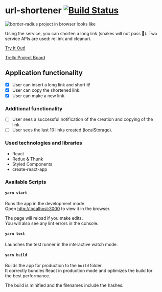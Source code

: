 # url-shortener [![Build Status](https://travis-ci.com/s0xzwasd/url-shortener.svg?branch=master)](https://travis-ci.com/s0xzwasd/url-shortener)

![border-radius project in browser looks like](https://i.imgur.com/2ptflPG.png)

Using the service, you can shorten a long link (snakes will not pass 🐍). Two service APIs are used: rel.ink and cleanuri.

[Try It Out!](https://url-shortener.surge.sh/)

[Trello Project Board](https://trello.com/c/v3MDp1pK)

## Application functionality

- [x] User can insert a long link and short it!
- [x] User can copy the shortened link.
- [x] User can make a new link.

### Additional functionality

- [ ] User sees a successful notification of the creation and copying of the link.
- [ ] User sees the last 10 links created (localStorage).

### Used technologies and libraries

- React
- Redux & Thunk
- Styled Components
- create-react-app

### Available Scripts

#### `yarn start`

Runs the app in the development mode.<br />
Open [http://localhost:3000](http://localhost:3000) to view it in the browser.

The page will reload if you make edits.<br />
You will also see any lint errors in the console.

#### `yarn test`

Launches the test runner in the interactive watch mode.<br />

#### `yarn build`

Builds the app for production to the `build` folder.<br />
It correctly bundles React in production mode and optimizes the build for the best performance.

The build is minified and the filenames include the hashes.<br />
